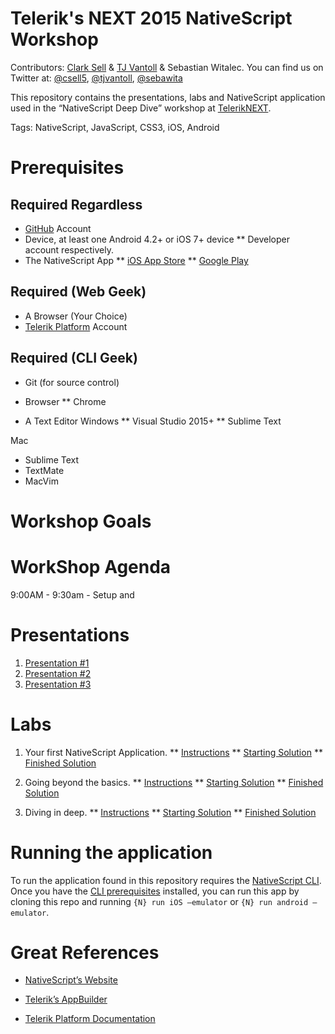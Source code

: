 # Telerik's NEXT 2015 NativeScript Workshop

Contributors: [Clark Sell](http://csell.net) & [TJ Vantoll](http://tjvantoll.com/) & Sebastian Witalec. You can find us on Twitter at: [@csell5](https://twitter.com/csell5), [@tjvantoll](https://twitter.com/tjvantoll), [@sebawita](https://twitter.com/sebawita)

This repository contains the presentations, labs and NativeScript application used in the “NativeScript Deep Dive” workshop at [TelerikNEXT](http://teleriknext.com/).

Tags: NativeScript, JavaScript, CSS3, iOS, Android

# Prerequisites

## Required Regardless
* [GitHub](http://github.com) Account
* Device, at least one Android 4.2+ or iOS 7+ device
** Developer account respectively.
* The NativeScript App
** [iOS App Store](https://itunes.apple.com/us/app/nativescript/id882561588?mt=8)
** [Google Play](https://play.google.com/store/apps/details?id=com.telerik.NativeScript&hl=en)

## Required (Web Geek)

* A Browser (Your Choice)
* [Telerik Platform](http://platform.telerik.com) Account

## Required (CLI Geek)
* Git (for source control)
* Browser 
** Chrome

* A Text Editor
Windows 
** Visual Studio 2015+
** Sublime Text

Mac
* Sublime Text
* TextMate
* MacVim

# Workshop Goals

# WorkShop Agenda
9:00AM - 9:30am - Setup and 

# Presentations

1. [Presentation #1]()
2. [Presentation #2]()
3. [Presentation #3]()

# Labs

1. Your first NativeScript Application.
** [Instructions](http://github.com)
** [Starting Solution](http://github.com)
** [Finished Solution](http://github.com)

2. Going beyond the basics.
** [Instructions](http://github.com)
** [Starting Solution](http://github.com)
** [Finished Solution](http://github.com)

3. Diving in deep.
** [Instructions](http://github.com)
** [Starting Solution](http://github.com)
** [Finished Solution](http://github.com)

# Running the application
 
To run the application found in this repository requires the [NativeScript CLI](https://github.com/nativescript/nativescript-cli). Once you have the [CLI prerequisites](https://github.com/nativescript/nativescript-cli#system-requirements) installed, you can run this app by cloning this repo and running `{N} run iOS —emulator` or `{N} run android —emulator`.

# Great References
* [NativeScript’s Website](http://NativeScript.org)

* [Telerik’s AppBuilder](http://platform.telerik.com)
* [Telerik Platform Documentation](http://docs.telerik.com/platform)

